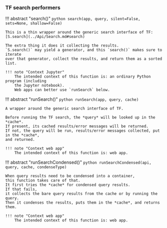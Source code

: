 ### TF search performers

!!! abstract "search()"
    ```python
    search(app, query, silent=False, sets=None, shallow=False)
    ```

    This is a thin wrapper around the generic search interface of TF:
    [S.search](../Api/Search.md#search)

    The extra thing it does it collecting the results.
    `S.search()` may yield a generator, and this `search()` makes sure to iterate
    over that generator, collect the results, and return them as a sorted list.

    !!! note "Context Jupyter"
        The intended context of this function is: an ordinary Python program (including
        the Jupyter notebook).
        Web apps can better use `runSearch` below.

!!! abstract "runSearch()"
    ```python
    runSearch(app, query, cache)
    ```

    A wrapper around the generic search interface of TF.

    Before running the TF search, the *query* will be looked up in the *cache*.
    If present, its cached results/error messages will be returned.
    If not, the query will be run, results/error messages collected, put in the *cache*,
    and returned.

    !!! note "Context web app"
        The intended context of this function is: web app.

!!! abstract "runSearchCondensed()"
    ```python
    runSearchCondensed(api, query, cache, condenseType)
    ```

    When query results need to be condensed into a container,
    this function takes care of that.
    It first tries the *cache* for condensed query results.
    If that fails,
    it collects the bare query results from the cache or by running the query.
    Then it condenses the results, puts them in the *cache*, and returns them.

    !!! note "Context web app"
        The intended context of this function is: web app.
